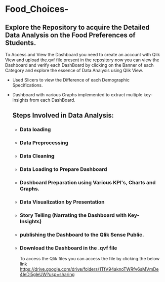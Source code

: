 # Food_Choices-
## Explore the Repository to acquire the Detailed Data Analysis on the Food Preferences of Students.
To Access and View the Dashboard you need to create an account with Qlik View and upload the.qvf file present in the repository now you can view the Dashboard and verify each DashBoard  by clicking on the Banner of each Category and explore the essence of Data Analysis using Qlik View.
- Used Slicers to view the Difference of each Demographic Specifications.
- Dashboard with various Graphs implemented to extract multiple key-insights from each DashBoard.

  ## Steps Involved in Data Analysis:
  - ### Data loading
  - ### Data Preprocessing
  - ### Data Cleaning
  - ### Data Loading to Prepare Dashboard
  - ### Dashboard Preparation using Various KPI's, Charts and Graphs.
  - ### Data Visualization by Presentation
  - ### Story Telling (Narrating the Dashboard with Key-Insights)
  - ### publishing the Dashboard to the Qlik Sense Public.
  - ### Download the Dashboard in the .qvf file

    To access the Qlik files you can access the file by clicking the below link
    https://drive.google.com/drive/folders/1TfV94aknoTWRfv6sMVmDe4IeDl5gleUW?usp=sharing

